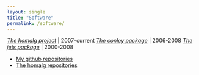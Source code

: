 ```yaml
---
layout: single
title: "Software"
permalink: /software/
---
```


[*The homalg project*](https://homalg-project.github.io)            | 2007-current
[*The conley package*](http://www.mathb.rwth-aachen.de/conley)      | 2006-2008
[*The jets package*](http://www.mathb.rwth-aachen.de/~barakat/jets) | 2000-2008

* [My github repositories](https://github.com/mohamed-barakat?tab=repositories)
* [The homalg repositories](https://github.com/homalg-project?tab=repositories)
